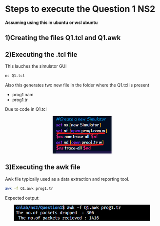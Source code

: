 # Steps to execute the Question 1 NS2

 ****Assuming using this in ubuntu or wsl ubuntu****

## 1)Creating the files Q1.tcl and Q1.awk

## 2)Executing the .tcl file 
This lauches the simulator GUI
```bash
ns Q1.tcl
```
Also this generates two new file in the folder where the Q1.tcl is present<br>
* prog1.nam<br>
* prog1.tr <br>

Due to code in Q1.tcl<br>

<P ALIGN="CENTER"><IMG SRC="https://github.com/MXNXV-ERR/cnlab/blob/main/ns2/documentation/Q11.png?raw=True"></P>


## 3)Executing the awk file 
Awk file typically used as a data extraction and reporting tool.
```bash
awk -f Q1.awk prog1.tr
```
Expected output:
<P ALIGN="CENTER"><IMG SRC="https://github.com/MXNXV-ERR/cnlab/blob/main/ns2/documentation/Q12.png?raw=True"></P>
